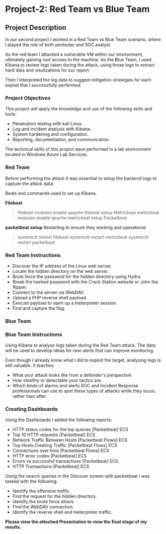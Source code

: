 # Project-2: Red Team vs Blue Team

## Project Description

In our second project I worked in a Red Team vs Blue Team scenario, where I played the role of both pentester and SOC analyst.

As the red team I attacked a vulnerable VM within our environment, ultimately gaining root access to the machine. As the Blue Team, I used Kibana to review logs taken during the attack, using those logs to extract hard data and visulizations for our report.

Then I interpreted the log data to suggest mitigation strategies for each exploit that I successfully performed.

### Project Objectives

This project will apply the knowledge and use of the following skills and tools:

- Penetration testing with kali Linux.
- Log and incident analysis with Kibana.
- System hardening and configuration.
- Reporting, documentation, and communication.

The technical skills of this project were performed in a lab environment located in Windows Azure Lab Services.

### **Red Team**

Before performing the attack it was essential to setup the backend logs to capture the attack data.

Beats and commands used to set up Kibana.

**Filebeat**

> filebeat modules enable apache
> filebeat setup
> Metricbeat
> metricbeat modules enable apache
> metricbeat setup
> Packetbeat

**packetbeat setup**
Restarting to ensure they working and operational

> systemctl restart filebeat
> systemctl restart metricbeat
> systemctl restart packetbeat

### Red Team Instructions

- Discover the IP address of the Linux web server.
- Locate the hidden directory on the web server.
- Brute force the password for the hidden directory using Hydra.
- Break the hashed password with the Crack Station website or John the Ripper.
- Connect to the server via WebDAV.
- Upload a PHP reverse shell payload.
- Execute payload to open up a meterpreter session.
- Find and capture the flag.

### **Blue Team**

### Blue Team Instructions

Using Kibana to analyse logs taken during the Red Team attack. The data will be used to develop ideas for new alerts that can improve monitoring.

Even though I already know what I did to exploit the target, analysing logs is still valuable. It teaches:

- What your attack looks like from a defender's perspective.
- How stealthy or detectable your tactics are.
- Which kinds of alarms and alerts SOC and Incident Response professionals can use to spot these types of attacks while they occur, rather than after.

### Creating Dashboards

Using the Dashboards I added the following reports:

- HTTP status codes for the top queries [Packetbeat] ECS
- Top 10 HTTP requests [Packetbeat] ECS
- Network Traffic Between Hosts [Packetbeat Flows] ECS
- Top Hosts Creating Traffic [Packetbeat Flows] ECS
- Connections over time [Packetbeat Flows] ECS
- HTTP error codes [Packetbeat] ECS
- Errors vs successful transactions [Packetbeat] ECS
- HTTP Transactions [Packetbeat] ECS

Using the search queries in the Discover screen with packetbeat I was tasked with the following:

- Identify the offensive traffic.
- Find the request for the hidden directory.
- Identify the brute force attack.
- Find the WebDAV connection.
- Identify the reverse shell and meterpreter traffic.

**Please view the attached Presentation to view the final stage of my results.**